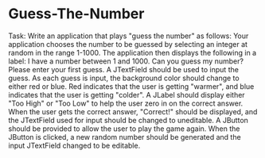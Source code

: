 # Guess-The-Number
Task: Write an application that plays "guess the number" as follows: Your application chooses the number to be guessed by selecting an integer at random in the range 1-1000. The application then displays the following in a label:
     I have a number between 1 and 1000. Can you guess my number?
     Please enter your first guess.
A JTextField should be used to input the guess. As each guess is input, the background color should change to either red or blue. Red indicates that the user is getting "warmer", and blue indicates that the user is getting "colder". A JLabel should display either "Too High" or "Too Low" to help the user zero in on the correct answer. When the user gets the correct answer, "Correct!" should be displayed, and the JTextField used for input should be changed to uneditable. A JButton should be provided to allow the user to play the game again. When the JButton is clicked, a new random number should be generated and the input JTextField changed to be editable.
